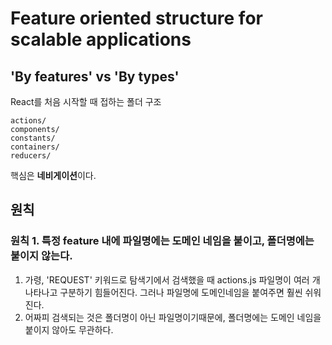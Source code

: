 # Feature oriented structure for scalable applications

## 'By features' vs 'By types'

React를 처음 시작할 때 접하는 폴더 구조

```
actions/
components/
constants/
containers/
reducers/

```

핵심은 **네비게이션**이다.

## 원칙

### 원칙 1. 특정 feature 내에 파일명에는 도메인 네임을 붙이고, 폴더명에는 붙이지 않는다.

1. 가령, 'REQUEST' 키워드로 탐색기에서 검색했을 때 actions.js 파일명이 여러 개 나타나고 구분하기 힘들어진다. 그러나 파일명에 도메인네임을 붙여주면 훨씬 쉬워진다.
2. 어짜피 검색되는 것은 폴더명이 아닌 파일명이기때문에, 폴더명에는 도메인 네임을 붙이지 않아도 무관하다.

